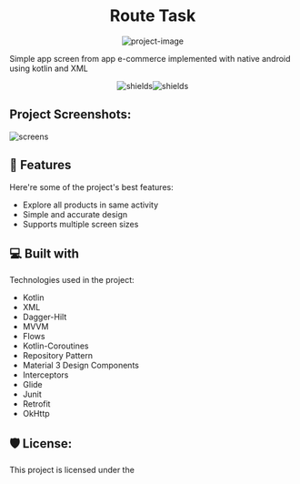 <h1 align="center" id="title">Route Task</h1>

<p align="center"><img src="https://socialify.git.ci/MohamedElattar22/Route_Task/image?font=Inter&amp;language=1&amp;name=1&amp;owner=1&amp;pattern=Plus&amp;stargazers=1&amp;theme=Light" alt="project-image"></p>

<p id="description">Simple app screen from app e-commerce implemented with native android using kotlin and XML</p>

<p align="center"><img src="https://img.shields.io/badge/Android-Native-brightgreen?style=flat" alt="shields"><img src="https://img.shields.io/badge/Clean%20Architecture-Android-orange?style=flat" alt="shields"></p>

<h2>Project Screenshots:</h2>

![screens](https://github.com/user-attachments/assets/d8377f3b-a27f-4e91-9f3a-2e9f56967a27)

  
  
<h2>🧐 Features</h2>

Here're some of the project's best features:

*   Explore all products in same activity
*   Simple and accurate design
*   Supports multiple screen sizes

  
  
<h2>💻 Built with</h2>

Technologies used in the project:

*   Kotlin
*   XML
*   Dagger-Hilt
*   MVVM
*   Flows
*   Kotlin-Coroutines
*   Repository Pattern
*   Material 3 Design Components
*   Interceptors
*   Glide
*   Junit
*   Retrofit
*   OkHttp

<h2>🛡️ License:</h2>

This project is licensed under the
